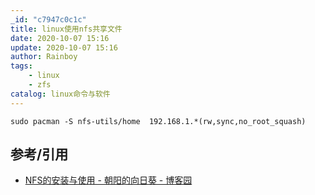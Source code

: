 ```yaml
---
_id: "c7947c0c1c"
title: linux使用nfs共享文件
date: 2020-10-07 15:16
update: 2020-10-07 15:16
author: Rainboy
tags:
    - linux
    - zfs
catalog: linux命令与软件
---
```



```
sudo pacman -S nfs-utils/home  192.168.1.*(rw,sync,no_root_squash)
```

## 参考/引用

- [NFS的安装与使用 - 朝阳的向日葵 - 博客园](https://www.cnblogs.com/zknublx/p/11010176.html)
